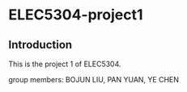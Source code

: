 # ELEC5304-project1

## Introduction
This is the project 1 of ELEC5304.

group members: BOJUN LIU, PAN YUAN, YE CHEN
